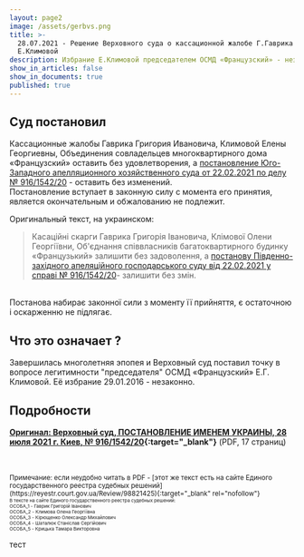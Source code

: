 ```yaml
---
layout: page2
image: /assets/gerbvs.png
title: >-
  28.07.2021 - Решение Верховного суда о кассационной жалобе Г.Гаврика и
  Е.Климовой
description: Избрание Е.Климовой председателем ОСМД «Французский» - незаконно
show_in_articles: false
show_in_documents: true
published: true
---
```


## Суд постановил
Кассационные жалобы Гаврика Григория Ивановича, Климовой Елены Георгиевны, Объединения совладельцев многоквартирного дома «Французский» оставить без удовлетворения, а [постановление Юго-Западного апелляционного хозяйственного суда от 22.02.2021 по делу № 916/1542/20](/2021/02/22/postanova-suda.html) - оставить без изменений. 
<br>
Постановление вступает в законную силу с момента его принятия, является окончательным и обжалованию не подлежит. 

Оригинальный текст, на украинском:
> Касаційні скарги Гаврика Григорія Івановича, Клімової Олени Георгіївни, Об'єднання співвласників багатоквартирного будинку «Французький» залишити без задоволення, а [постанову Південно-західного апеляційного господарського суду від 22.02.2021 у справі № 916/1542/20](/2021/02/22/postanova-suda.html)- залишити без змін.
<br>
Постанова набирає законної сили з моменту її прийняття, є остаточною і оскарженню не підлягає.

## Что это означает ?
Завершилась многолетняя эпопея и Верховный суд поставил точку в вопросе легитимности "председателя" ОСМД «Французский» Е.Г. Климовой. Её избрание 29.01.2016 - незаконно.

## Подробности
**[Оригинал: Верховный суд, ПОСТАНОВЛЕНИЕ ИМЕНЕМ УКРАИНЫ, 28 июля 2021 г. Киев, № 916/1542/20](/assets/2021-07-28-postanova-verhovnogo-suda.pdf){:target="_blank"}** (PDF, 17 страниц)

<br>
<br>
<small>Примечание: если неудобно читать в PDF - [этот же текст есть на сайте Единого государственного реестра судебных решений](https://reyestr.court.gov.ua/Review/98821425){:target="_blank" rel="nofollow"}<small><small>
<br>В тексте на сайте Единого государственного реестра судебных решений:<br>
ОСОБА_1 - Гаврик Григорій Іванович<br>
ОСОБА_2 - Климова Олена Георгіївна<br>
ОСОБА_3 - Кірющенко Олександр Михайлович<br>
ОСОБА_4 - Шаталюк Станіслав Сергійович<br>
ОСОБА_5 - Крицька Тамара Викторовна<br>
</small></small>
</small>

тест
